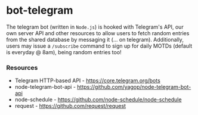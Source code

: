 # bot-telegram
The telegram bot (written in `Node.js`) is hooked with Telegram's API, our own server API and other resources to allow users to fetch random entries from the shared database by messaging it (... on telegram). Additionally, users may issue a `/subscribe` command to sign up for daily MOTDs (default is everyday @ 8am), being random entries too!

###  Resources
* Telegram HTTP-based API - https://core.telegram.org/bots
* node-telegram-bot-api - https://github.com/yagop/node-telegram-bot-api
* node-schedule - https://github.com/node-schedule/node-schedule
* request - https://github.com/request/request
